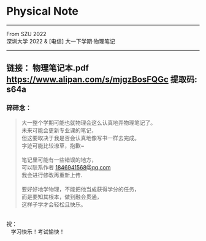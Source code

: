 # Physical Note 
---
From SZU 2022 <br>
深圳大学 2022 & [电信] 大一下学期·物理笔记

---
链接：
物理笔记本.pdf
https://www.alipan.com/s/mjgzBosFQGc
提取码: s64a
---
 ### 碎碎念：
> 大一整个学期可能也就物理会这么认真地弄物理笔记了。<br>
> 未来可能会更新专业课的笔记，<br>
> 但这要取决于我是否会认真地像写书一样去完成。<br>
> 字迹可能比较潦草，抱歉~<br>
><br>
> 笔记里可能有一些错误的地方，<br>
> 可以联系作者 1846941568@qq.com<br> 
> 我会进行修改再重新上传.<br>
><br>
> 要好好地学物理，不能把他当成获得学分的任务，<br>
> 而是要知其根本，做到融会贯通，<br>
> 这样子学才会轻松且快乐。<br>
<br>
祝：<br>
  &nbsp&nbsp 学习快乐！考试愉快！<br>
